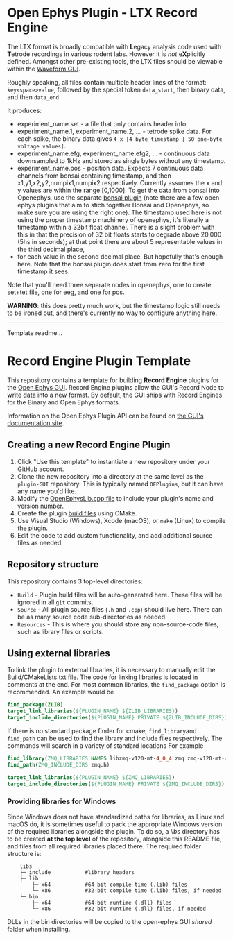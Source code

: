 # Open Ephys Plugin - LTX Record Engine

The LTX format is broadly compatible with **L**egacy analysis code used with **T**etrode recordings in various rodent labs. However it is _not_ e**X**plicitly defined.
Amongst other pre-existing tools, the LTX files should be viewable within the [Waveform GUI](https://github.com/d1manson/waveform).

Roughly speaking, all files contain multiple header lines of the format: `key<space>value`, followed by the special token `data_start`, then binary data, and then `data_end`.

It produces:

- experiment_name.set - a file that only contains header info.
- experiment_name.1, experiment_name.2, ... - tetrode spike data. For each spike, the binary data gives `4 x [4 byte timestamp | 50 one-byte voltage values]`.
- experiment_name.efg, experiment_name.efg2, ... - continuous data downsampled to 1kHz and stored as single bytes without any timestamp.
- experiment_name.pos - position data. Expects 7 continuous data channels from bonsai containing timestamp, and then x1,y1,x2,y2,numpix1,numpix2 respectively.
  Currently assumes the x and y values are within the range [0,1000]. To get the data from bonsai into Openephys, use the separate [bonsai plugin](https://github.com/d1manson/open-ephys-plugin-bonsai)
   (note there are a few open ephys plugins that aim to stich together Bonsai and Openephys, so make sure you are using the right one). The timestamp used here is
  not using the proper timestamp machinery of openephys, it's literally a timestamp within a 32bit float channel. There is a slight problem with this
  in that the precision of 32 bit floats starts to degrade above 20,000 (5hs in seconds); at that point there are about 5 representable values in the third decimal place,
- for each value in the second decimal place. But hopefully that's enough here. Note that the bonsai plugin does start from zero for the first timestamp it sees.

Note that you'll need three separate nodes in openephys, one to create set+tet file, one for eeg, and one for pos.

**WARNING**: this does pretty much work, but the timestamp logic still needs to be ironed out, and there's currently no way to configure anything here.


----

Template readme...


# Record Engine Plugin Template

This repository contains a template for building **Record Engine** plugins for the [Open Ephys GUI](https://github.com/open-ephys/plugin-GUI). Record Engine plugins allow the GUI's Record Node to write data into a new format. By default, the GUI ships with Record Engines for the Binary and Open Ephys formats.

Information on the Open Ephys Plugin API can be found on [the GUI's documentation site](https://open-ephys.github.io/gui-docs/Developer-Guide/Open-Ephys-Plugin-API.html).

## Creating a new Record Engine Plugin

1. Click "Use this template" to instantiate a new repository under your GitHub account. 
2. Clone the new repository into a directory at the same level as the `plugin-GUI` repository. This is typically named `OEPlugins`, but it can have any name you'd like.
3. Modify the [OpenEphysLib.cpp file](https://open-ephys.github.io/gui-docs/Developer-Guide/Creating-a-new-plugin.html) to include your plugin's name and version number.
4. Create the plugin [build files](https://open-ephys.github.io/gui-docs/Developer-Guide/Compiling-plugins.html) using CMake.
5. Use Visual Studio (Windows), Xcode (macOS), or `make` (Linux) to compile the plugin.
6. Edit the code to add custom functionality, and add additional source files as needed.

## Repository structure

This repository contains 3 top-level directories:

- `Build` - Plugin build files will be auto-generated here. These files will be ignored in all `git` commits.
- `Source` - All plugin source files (`.h` and `.cpp`) should live here. There can be as many source code sub-directories as needed.
- `Resources` - This is where you should store any non-source-code files, such as library files or scripts.

## Using external libraries

To link the plugin to external libraries, it is necessary to manually edit the Build/CMakeLists.txt file. The code for linking libraries is located in comments at the end.
For most common libraries, the `find_package` option is recommended. An example would be

```cmake
find_package(ZLIB)
target_link_libraries(${PLUGIN_NAME} ${ZLIB_LIBRARIES})
target_include_directories(${PLUGIN_NAME} PRIVATE ${ZLIB_INCLUDE_DIRS})
```

If there is no standard package finder for cmake, `find_library`and `find_path` can be used to find the library and include files respectively. The commands will search in a variety of standard locations For example

```cmake
find_library(ZMQ_LIBRARIES NAMES libzmq-v120-mt-4_0_4 zmq zmq-v120-mt-4_0_4) #the different names after names are not a list of libraries to include, but a list of possible names the library might have, useful for multiple architectures. find_library will return the first library found that matches any of the names
find_path(ZMQ_INCLUDE_DIRS zmq.h)

target_link_libraries(${PLUGIN_NAME} ${ZMQ_LIBRARIES})
target_include_directories(${PLUGIN_NAME} PRIVATE ${ZMQ_INCLUDE_DIRS})
```

### Providing libraries for Windows

Since Windows does not have standardized paths for libraries, as Linux and macOS do, it is sometimes useful to pack the appropriate Windows version of the required libraries alongside the plugin.
To do so, a _libs_ directory has to be created **at the top level** of the repository, alongside this README file, and files from all required libraries placed there. The required folder structure is:

```
    libs
    ├─ include           #library headers
    ├─ lib
        ├─ x64           #64-bit compile-time (.lib) files
        └─ x86           #32-bit compile time (.lib) files, if needed
    └─ bin
        ├─ x64           #64-bit runtime (.dll) files
        └─ x86           #32-bit runtime (.dll) files, if needed
```

DLLs in the bin directories will be copied to the open-ephys GUI _shared_ folder when installing.
